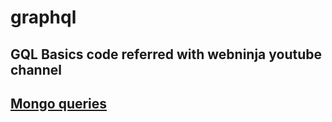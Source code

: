 # graphql

## GQL Basics code referred with webninja youtube channel

## [Mongo queries](./MongoDB_commands.md)

